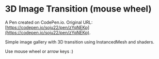 # 3D Image Transition (mouse wheel)

A Pen created on CodePen.io. Original URL: [https://codepen.io/soju22/pen/zYqNEKp](https://codepen.io/soju22/pen/zYqNEKp).

Simple image gallery with 3D transition using InstancedMesh and shaders.

Use mouse wheel or arrow keys :)
